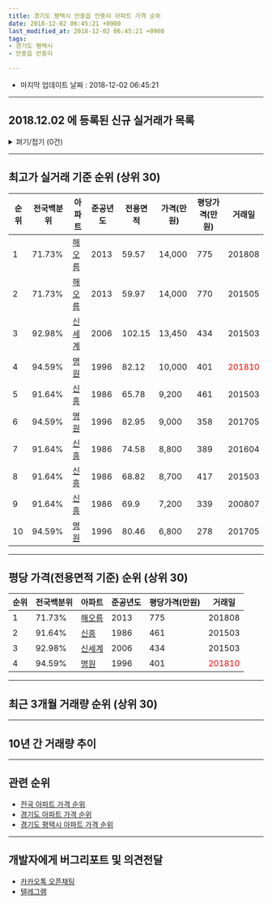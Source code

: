 ```yaml
---
title: 경기도 평택시 안중읍 안중리 아파트 가격 순위
date: 2018-12-02 06:45:21 +0900
last_modified_at: 2018-12-02 06:45:21 +0900
tags:
- 경기도 평택시
- 안중읍 안중리

---
```


* 마지막 업데이트 날짜 : 2018-12-02 06:45:21

---

## 2018.12.02 에 등록된 신규 실거래가 목록

<details>
<summary>펴기/접기 (0건)</summary>
<div markdown="1">

|아파트|전국백분위|준공년도|전용면적|가격(만원)|평당가격(만원)|거래일|
|---|---|---|---|---|---|---|
|없음|||||||


</div>
</details>

---

## 최고가 실거래 기준 순위 (상위 30)


|순위|전국백분위|아파트|준공년도|전용면적|가격(만원)|평당가격(만원)|거래일|
|---|---|---|---|---|---|---|---|
|1|71.73%|[해오름](https://search.naver.com/search.naver?query=%EA%B2%BD%EA%B8%B0%EB%8F%84+%ED%8F%89%ED%83%9D%EC%8B%9C+%EC%95%88%EC%A4%91%EC%9D%8D+%EC%95%88%EC%A4%91%EB%A6%AC+%ED%95%B4%EC%98%A4%EB%A6%84)|2013|59.57|14,000|775|201808|
|2|71.73%|[해오름](https://search.naver.com/search.naver?query=%EA%B2%BD%EA%B8%B0%EB%8F%84+%ED%8F%89%ED%83%9D%EC%8B%9C+%EC%95%88%EC%A4%91%EC%9D%8D+%EC%95%88%EC%A4%91%EB%A6%AC+%ED%95%B4%EC%98%A4%EB%A6%84)|2013|59.97|14,000|770|201505|
|3|92.98%|[신세계](https://search.naver.com/search.naver?query=%EA%B2%BD%EA%B8%B0%EB%8F%84+%ED%8F%89%ED%83%9D%EC%8B%9C+%EC%95%88%EC%A4%91%EC%9D%8D+%EC%95%88%EC%A4%91%EB%A6%AC+%EC%8B%A0%EC%84%B8%EA%B3%84)|2006|102.15|13,450|434|201503|
|4|94.59%|[명원](https://search.naver.com/search.naver?query=%EA%B2%BD%EA%B8%B0%EB%8F%84+%ED%8F%89%ED%83%9D%EC%8B%9C+%EC%95%88%EC%A4%91%EC%9D%8D+%EC%95%88%EC%A4%91%EB%A6%AC+%EB%AA%85%EC%9B%90)|1996|82.12|10,000|401|<span style="color:red">201810</span>|
|5|91.64%|[신흥](https://search.naver.com/search.naver?query=%EA%B2%BD%EA%B8%B0%EB%8F%84+%ED%8F%89%ED%83%9D%EC%8B%9C+%EC%95%88%EC%A4%91%EC%9D%8D+%EC%95%88%EC%A4%91%EB%A6%AC+%EC%8B%A0%ED%9D%A5)|1986|65.78|9,200|461|201503|
|6|94.59%|[명원](https://search.naver.com/search.naver?query=%EA%B2%BD%EA%B8%B0%EB%8F%84+%ED%8F%89%ED%83%9D%EC%8B%9C+%EC%95%88%EC%A4%91%EC%9D%8D+%EC%95%88%EC%A4%91%EB%A6%AC+%EB%AA%85%EC%9B%90)|1996|82.95|9,000|358|201705|
|7|91.64%|[신흥](https://search.naver.com/search.naver?query=%EA%B2%BD%EA%B8%B0%EB%8F%84+%ED%8F%89%ED%83%9D%EC%8B%9C+%EC%95%88%EC%A4%91%EC%9D%8D+%EC%95%88%EC%A4%91%EB%A6%AC+%EC%8B%A0%ED%9D%A5)|1986|74.58|8,800|389|201604|
|8|91.64%|[신흥](https://search.naver.com/search.naver?query=%EA%B2%BD%EA%B8%B0%EB%8F%84+%ED%8F%89%ED%83%9D%EC%8B%9C+%EC%95%88%EC%A4%91%EC%9D%8D+%EC%95%88%EC%A4%91%EB%A6%AC+%EC%8B%A0%ED%9D%A5)|1986|68.82|8,700|417|201503|
|9|91.64%|[신흥](https://search.naver.com/search.naver?query=%EA%B2%BD%EA%B8%B0%EB%8F%84+%ED%8F%89%ED%83%9D%EC%8B%9C+%EC%95%88%EC%A4%91%EC%9D%8D+%EC%95%88%EC%A4%91%EB%A6%AC+%EC%8B%A0%ED%9D%A5)|1986|69.9|7,200|339|200807|
|10|94.59%|[명원](https://search.naver.com/search.naver?query=%EA%B2%BD%EA%B8%B0%EB%8F%84+%ED%8F%89%ED%83%9D%EC%8B%9C+%EC%95%88%EC%A4%91%EC%9D%8D+%EC%95%88%EC%A4%91%EB%A6%AC+%EB%AA%85%EC%9B%90)|1996|80.46|6,800|278|201705|


---

## 평당 가격(전용면적 기준) 순위 (상위 30)


|순위|전국백분위|아파트|준공년도|평당가격(만원)|거래일|
|---|---|---|---|---|---|
|1|71.73%|[해오름](https://search.naver.com/search.naver?query=%EA%B2%BD%EA%B8%B0%EB%8F%84+%ED%8F%89%ED%83%9D%EC%8B%9C+%EC%95%88%EC%A4%91%EC%9D%8D+%EC%95%88%EC%A4%91%EB%A6%AC+%ED%95%B4%EC%98%A4%EB%A6%84)|2013|775|201808|
|2|91.64%|[신흥](https://search.naver.com/search.naver?query=%EA%B2%BD%EA%B8%B0%EB%8F%84+%ED%8F%89%ED%83%9D%EC%8B%9C+%EC%95%88%EC%A4%91%EC%9D%8D+%EC%95%88%EC%A4%91%EB%A6%AC+%EC%8B%A0%ED%9D%A5)|1986|461|201503|
|3|92.98%|[신세계](https://search.naver.com/search.naver?query=%EA%B2%BD%EA%B8%B0%EB%8F%84+%ED%8F%89%ED%83%9D%EC%8B%9C+%EC%95%88%EC%A4%91%EC%9D%8D+%EC%95%88%EC%A4%91%EB%A6%AC+%EC%8B%A0%EC%84%B8%EA%B3%84)|2006|434|201503|
|4|94.59%|[명원](https://search.naver.com/search.naver?query=%EA%B2%BD%EA%B8%B0%EB%8F%84+%ED%8F%89%ED%83%9D%EC%8B%9C+%EC%95%88%EC%A4%91%EC%9D%8D+%EC%95%88%EC%A4%91%EB%A6%AC+%EB%AA%85%EC%9B%90)|1996|401|<span style="color:red">201810</span>|


---

## 최근 3개월 거래량 순위 (상위 30)


<div style="width:100%;">
    <canvas id="deal_count_ranking" height="250"></canvas>
</div>


<script>
new Chart(document.getElementById("deal_count_ranking"), {
    type: 'horizontalBar',
    data: {
        labels: ['명원'],
        datasets: [{
            label: '실거래 수',
            data: [1],
            borderColor: "rgba(255, 0, 128, 1)",
            backgroundColor: "rgba(255, 0, 128, 0.5)",
            fill: false,
        }]
    },
    options: {
        responsive: true,
        title: {
            display: true,
            text: '최근 3개월 거래량 순위'
        },
        tooltips: {
            mode: 'index',
            intersect: false,
            callbacks: {
                title: function(tooltipItems, data) {
                    return "실거래 수:";
                },
                label: function(tooltipItem, data) {
                    return data.labels[tooltipItem.index] + ": " + tooltipItem.xLabel;
                }
            }
        },
        hover: {
            mode: 'nearest',
            intersect: true
        },
        scales: {
            xAxes: [{
                display: true,
                scaleLabel: {
                    display: true,
                    labelString: '실거래 수'
                },
                ticks: {
                    suggestedMin: 0,
                }
            }],
            yAxes: [{
                display: true,
                ticks: {
                    autoSkip: false,
                    callback: function(value, index, values) {
                        if (value.length > 15)
                            return value.substr(0, 13) + "...";
                        else
                            return value;
                    }
                },
                scaleLabel: {
                    display: false,
                }
            }]
        }
    }
});

</script>


---

## 10년 간 거래량 추이


<div style="width:100%;">
    <canvas id="deal_progress" height="250"></canvas>
</div>

<script>
new Chart(document.getElementById("deal_progress"), {
    type: 'line',
    data: {
        labels: ['200812','200901','200902','200903','200904','200905','200906','200907','200908','200909','200910','200911','200912','201001','201002','201003','201004','201005','201006','201007','201008','201009','201010','201011','201012','201101','201102','201103','201104','201105','201106','201107','201108','201109','201110','201111','201112','201201','201202','201203','201204','201205','201206','201207','201208','201209','201210','201211','201212','201301','201302','201303','201304','201305','201306','201307','201308','201309','201310','201311','201312','201401','201402','201403','201404','201405','201406','201407','201408','201409','201410','201411','201412','201501','201502','201503','201504','201505','201506','201507','201508','201509','201510','201511','201512','201601','201602','201603','201604','201605','201606','201607','201608','201609','201610','201611','201612','201701','201702','201703','201704','201705','201706','201707','201708','201709','201710','201711','201712','201801','201802','201803','201804','201805','201806','201807','201808','201809','201810','201811','201812'],
        datasets: [{
            label: '실거래 수',
            pointRadius: 1,
            data: [0, 0, 0, 0, 0, 1, 0, 0, 1, 0, 0, 1, 0, 0, 0, 0, 1, 2, 0, 0, 0, 0, 0, 0, 0, 1, 0, 0, 0, 1, 1, 2, 0, 0, 1, 0, 0, 0, 0, 0, 0, 2, 0, 1, 0, 0, 0, 1, 0, 0, 0, 0, 1, 0, 0, 0, 0, 0, 0, 0, 0, 0, 0, 0, 0, 1, 0, 0, 0, 0, 1, 0, 2, 0, 0, 3, 1, 3, 0, 1, 0, 0, 0, 0, 1, 0, 0, 0, 1, 0, 0, 0, 0, 0, 2, 0, 0, 0, 2, 0, 0, 2, 0, 0, 0, 0, 0, 0, 0, 0, 0, 0, 1, 0, 0, 0, 1, 0, 1, 0, 0],
            borderColor: "rgba(255, 201, 14, 1)",
            backgroundColor: "rgba(255, 201, 14, 0.5)",
            fill: true,
        }]
    },
    options: {
        responsive: true,
        title: {
            display: true,
            text: '10년간 거래량 추이'
        },
        tooltips: {
            mode: 'index',
            intersect: false,
        },
        hover: {
            mode: 'nearest',
            intersect: true
        },
        scales: {
            xAxes: [{
                display: true,
                scaleLabel: {
                    display: true,
                    labelString: '년/월'
                }
            }],
            yAxes: [{
                display: true,
                ticks: {
                    suggestedMin: 0,
                },
                scaleLabel: {
                    display: true,
                    labelString: '실거래 수'
                }
            }]
        }
    }
});

</script>


---

## 관련 순위

- [전국 아파트 가격 순위](https://inasie.github.io/apt-ranking/전국)
- [경기도 아파트 가격 순위](https://inasie.github.io/apt-ranking/경기도)
- [경기도 평택시 아파트 가격 순위](https://inasie.github.io/apt-ranking/경기도-평택시)


---

## 개발자에게 버그리포트 및 의견전달

- [카카오톡 오픈채팅](https://open.kakao.com/o/gLJUAP4)
- [텔레그램](https://t.me/inasie)

